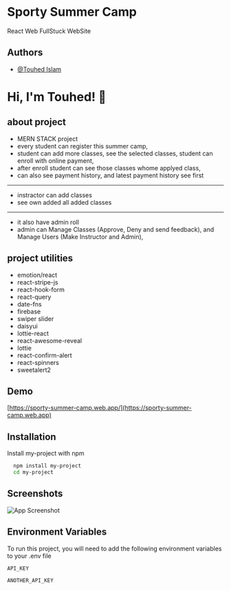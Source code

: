 
# Sporty Summer Camp

React Web FullStuck WebSite







## Authors

- [@Touhed Islam](https://github.com/mr-touhed)


# Hi, I'm Touhed! 👋


## about project

- MERN STACK project
- every student can register this summer camp, 
- student can add more classes, see the selected classes, student can enroll with online payment,
- after enroll student can see those classes whome applyed class, 
- can also see payment history, and latest payment history see first
----------------------------------------------------
- instractor can add classes
- see own added  all added classes

------------------------------------------

- it also have admin roll
- admin can Manage Classes (Approve, Deny and send feedback), and Manage Users (Make Instructor and Admin), 




## project  utilities

- emotion/react
-  react-stripe-js
- react-hook-form
- react-query
- date-fns
- firebase
- swiper slider
- daisyui
- lottie-react
- react-awesome-reveal
- lottie
- react-confirm-alert
- react-spinners
- sweetalert2


## Demo

[https://sporty-summer-camp.web.app/](https://sporty-summer-camp.web.app)


## Installation

Install my-project with npm

```bash
  npm install my-project
  cd my-project
```
    
## Screenshots

![App Screenshot](https://i.ibb.co/brHgC28/screencapture-sporty-summer-camp-web-app-2023-06-10-23-43-49.png)


## Environment Variables

To run this project, you will need to add the following environment variables to your .env file

`API_KEY`

`ANOTHER_API_KEY`

